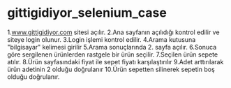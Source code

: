 # gittigidiyor_selenium_case

   1.www.gittigidiyor.com sitesi açılır. 
   2.Ana sayfanın açılıdığı kontrol edilir ve siteye login olunur. 
   3.Login işlemi kontrol edilir. 
   4.Arama kutusuna "bilgisayar" kelimesi girilir
   5.Arama sonuçlarında 2. sayfa açılır.
   6.Sonuca göre sergilenen ürünlerden rastgele bir ürün seçilir.
   7.Seçilen ürün sepete atılır.
   8.Ürün sayfasındaki fiyat ile sepet fiyatı karşılaştırılır
   9.Adet arttırılarak ürün adetinin 2 olduğu doğrulanır
   10.Ürün sepetten silinerek sepetin boş olduğu doğrulanır.
